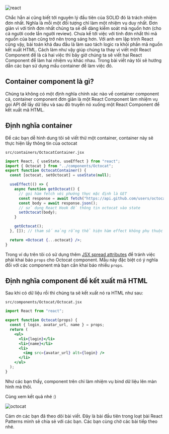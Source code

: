 <!-- ---
title: [React] Sử dụng mẫu container trong React như thế nào?
author: Hieu Nguyen
authorURL: https://twitter.com/hieunv8
authorFBID: 100006410080637
--- -->

![react](https://images.unsplash.com/photo-1581276879432-15e50529f34b)

Chắc hẳn ai cũng biết tới nguyên lý đầu tiên của SOLID đó là trách nhiệm đơn nhất. Nghĩa là mỗi một đối tượng chỉ làm một nhiệm vụ duy nhất. Đơn giản vì với tính đơn nhất chúng ta sẽ dễ dàng kiểm soát mã nguồn hơn (cho cả người code lần người review). Chưa kể tới việc với tính đơn nhất thì mã nguồn của bạn cũng trở nên trong sáng hơn. Với anh em lập trình React cũng vậy, bài toán khá đau đầu là làm sao tách logic ra khỏi phần mã nguồn kết xuất HTML. Cách làm như vậy giúp chúng ta thay vì viết một React Component để là cả hai việc thì bây giờ chúng ta sẽ viết hai React Component để làm hai nhiệm vụ khác nhau. Trong bài viết này tôi sẽ hướng dẫn các bạn sử dụng mấu container để làm việc đó.

## Container component là gì?

Chúng ta không có một định nghĩa chính xác nào về container component cả, container component đơn giản là một React Component làm nhiệm vụ goi API để lấy dữ liệu và sau đó truyền nó xuống một React Component để kết xuất mã HTML.

## Định nghĩa container

Để các bạn dễ hình dung tôi sẽ viết thử một container, container này sẽ thực hiện lấy thông tin của octocat

`src/containers/OctocatContainer.jsx`

```jsx
import React, { useState, useEffect } from "react";
import { Octocat } from "../components/Octocat";
export function OctocatContainer() {
  const [octocat, setOctocat] = useState(null);

  useEffect(() => {
    async function getOctocat() {
      // gọi hàm fetch với phướng thực mặc định là GET
      const response = await fetch("https://api.github.com/users/octocat");
      const body = await response.json();
      // sử dụng React Hook để thông tin octocat vào state
      setOctocat(body);
    }

    getOctocat();
  }, []); // tham số mảng rỗng thể hiện hàm effect không phụ thuộc vào đối tượng nào, nó tương đương với hàm componentDidMount

  return <Octocat {...octocat} />;
}
```

Trong ví dụ trên tôi có sử dụng thêm [JSX spread attributes](https://reactpatterns.com/#jsx-spread-attributes) để tránh việc phải khai báo `props` cho Octocat component. Mẫu này đặc biệt có ý nghĩa đối với các component mà bạn cần khai báo nhiều `props`.

## Định nghĩa component để kết xuất mã HTML

Sau khi có dữ liệu rồi thì chúng ta sẽ kết xuất nó ra HTML như sau:

`src/components/Octocat/Octocat.jsx`

```jsx
import React from "react";

export function Octocat(props) {
  const { login, avatar_url, name } = props;
  return (
    <ul>
      <li>{login}</li>
      <li>{name}</li>
      <li>
        <img src={avatar_url} alt={login} />
      </li>
    </ul>
  );
}
```

Như các bạn thấy, component trên chỉ làm nhiệm vụ bind dữ liệu lên màn hình mà thôi.

Cùng xem kết quả nhé :)

![octocat](https://s3-ap-southeast-1.amazonaws.com/techover.storage/wp-content/uploads/2020/03/17154053/Screen-Shot-2020-03-17-at-3.39.28-PM.png)

Cám ơn các bạn đã theo dõi bài viết. Đây là bài đầu tiên trong loạt bài React Patterns mình sẽ chia sẻ với các bạn. Các bạn cùng chờ các bài tiếp theo nhé.
